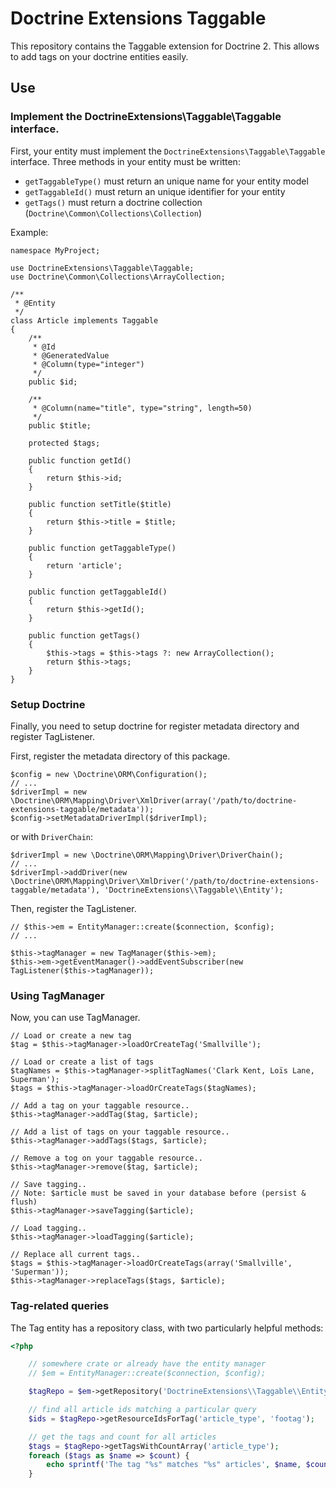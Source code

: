 # Doctrine Extensions Taggable

This repository contains the Taggable extension for Doctrine 2. This allows to add
tags on your doctrine entities easily.


## Use


### Implement the DoctrineExtensions\Taggable\Taggable interface.

First, your entity must implement the `DoctrineExtensions\Taggable\Taggable` interface.
Three methods in your entity must be written:

 * `getTaggableType()` must return an unique name for your entity model
 * `getTaggableId()` must return an unique identifier for your entity
 * `getTags()` must return a doctrine collection (`Doctrine\Common\Collections\Collection`)


Example:

    namespace MyProject;

    use DoctrineExtensions\Taggable\Taggable;
    use Doctrine\Common\Collections\ArrayCollection;

    /**
     * @Entity
     */
    class Article implements Taggable
    {
        /**
         * @Id
         * @GeneratedValue
         * @Column(type="integer")
         */
        public $id;

        /**
         * @Column(name="title", type="string", length=50)
         */
        public $title;

        protected $tags;

        public function getId()
        {
            return $this->id;
        }

        public function setTitle($title)
        {
            return $this->title = $title;
        }

        public function getTaggableType()
        {
            return 'article';
        }

        public function getTaggableId()
        {
            return $this->getId();
        }

        public function getTags()
        {
            $this->tags = $this->tags ?: new ArrayCollection();
            return $this->tags;
        }
    }


### Setup Doctrine

Finally, you need to setup doctrine for register metadata directory and register TagListener.


First, register the metadata directory of this package.

    $config = new \Doctrine\ORM\Configuration();
    // ...
    $driverImpl = new \Doctrine\ORM\Mapping\Driver\XmlDriver(array('/path/to/doctrine-extensions-taggable/metadata'));
    $config->setMetadataDriverImpl($driverImpl);

or with `DriverChain`:

    $driverImpl = new \Doctrine\ORM\Mapping\Driver\DriverChain();
    // ...
    $driverImpl->addDriver(new \Doctrine\ORM\Mapping\Driver\XmlDriver('/path/to/doctrine-extensions-taggable/metadata'), 'DoctrineExtensions\\Taggable\\Entity');


Then, register the TagListener.

    // $this->em = EntityManager::create($connection, $config);
    // ...

    $this->tagManager = new TagManager($this->em);
    $this->em->getEventManager()->addEventSubscriber(new TagListener($this->tagManager));


### Using TagManager

Now, you can use TagManager.

    // Load or create a new tag
    $tag = $this->tagManager->loadOrCreateTag('Smallville');

    // Load or create a list of tags
    $tagNames = $this->tagManager->splitTagNames('Clark Kent, Loïs Lane, Superman');
    $tags = $this->tagManager->loadOrCreateTags($tagNames);

    // Add a tag on your taggable resource..
    $this->tagManager->addTag($tag, $article);

    // Add a list of tags on your taggable resource..
    $this->tagManager->addTags($tags, $article);

    // Remove a tog on your taggable resource..
    $this->tagManager->remove($tag, $article);

    // Save tagging..
    // Note: $article must be saved in your database before (persist & flush)
    $this->tagManager->saveTagging($article);

    // Load tagging..
    $this->tagManager->loadTagging($article);

    // Replace all current tags..
    $tags = $this->tagManager->loadOrCreateTags(array('Smallville', 'Superman'));
    $this->tagManager->replaceTags($tags, $article);

### Tag-related queries

The Tag entity has a repository class, with two particularly helpful methods:

```php
<?php

    // somewhere crate or already have the entity manager
    // $em = EntityManager::create($connection, $config);

    $tagRepo = $em->getRepository('DoctrineExtensions\\Taggable\\Entity\\Tag');

    // find all article ids matching a particular query
    $ids = $tagRepo->getResourceIdsForTag('article_type', 'footag');

    // get the tags and count for all articles
    $tags = $tagRepo->getTagsWithCountArray('article_type');
    foreach ($tags as $name => $count) {
        echo sprintf('The tag "%s" matches "%s" articles', $name, $count);
    }
```
